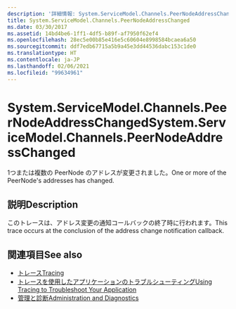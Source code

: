 ```yaml
---
description: '詳細情報: System.ServiceModel.Channels.PeerNodeAddressChanged'
title: System.ServiceModel.Channels.PeerNodeAddressChanged
ms.date: 03/30/2017
ms.assetid: 14bd4be6-1ff1-4df5-b89f-af7950f62ef4
ms.openlocfilehash: 28ec5e00b85e416e5c60604e8998584bcaea6a50
ms.sourcegitcommit: ddf7edb67715a5b9a45e3dd44536dabc153c1de0
ms.translationtype: HT
ms.contentlocale: ja-JP
ms.lasthandoff: 02/06/2021
ms.locfileid: "99634961"
---
```

# <a name="systemservicemodelchannelspeernodeaddresschanged"></a><span data-ttu-id="5eadc-103">System.ServiceModel.Channels.PeerNodeAddressChanged</span><span class="sxs-lookup"><span data-stu-id="5eadc-103">System.ServiceModel.Channels.PeerNodeAddressChanged</span></span>

<span data-ttu-id="5eadc-104">1つまたは複数の PeerNode のアドレスが変更されました。</span><span class="sxs-lookup"><span data-stu-id="5eadc-104">One or more of the PeerNode's addresses has changed.</span></span>  
  
## <a name="description"></a><span data-ttu-id="5eadc-105">説明</span><span class="sxs-lookup"><span data-stu-id="5eadc-105">Description</span></span>  

 <span data-ttu-id="5eadc-106">このトレースは、アドレス変更の通知コールバックの終了時に行われます。</span><span class="sxs-lookup"><span data-stu-id="5eadc-106">This trace occurs at the conclusion of the address change notification callback.</span></span>  
  
## <a name="see-also"></a><span data-ttu-id="5eadc-107">関連項目</span><span class="sxs-lookup"><span data-stu-id="5eadc-107">See also</span></span>

- [<span data-ttu-id="5eadc-108">トレース</span><span class="sxs-lookup"><span data-stu-id="5eadc-108">Tracing</span></span>](index.md)
- [<span data-ttu-id="5eadc-109">トレースを使用したアプリケーションのトラブルシューティング</span><span class="sxs-lookup"><span data-stu-id="5eadc-109">Using Tracing to Troubleshoot Your Application</span></span>](using-tracing-to-troubleshoot-your-application.md)
- [<span data-ttu-id="5eadc-110">管理と診断</span><span class="sxs-lookup"><span data-stu-id="5eadc-110">Administration and Diagnostics</span></span>](../index.md)
